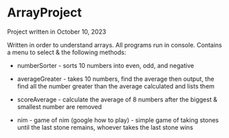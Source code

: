 # ArrayProject
Project written in October 10, 2023

Written in order to understand arrays. All programs run in console.
Contains a menu to select & the following methods:

* numberSorter - sorts 10 numbers into even, odd, and negative

* averageGreater - takes 10 numbers, find the average then output, the find all the number greater than the average calculated and lists them

* scoreAverage - calculate the average of 8 numbers after the biggest & smallest number are removed

* nim - game of nim (google how to play) - simple game of taking stones until the last stone remains, whoever takes the last stone wins
